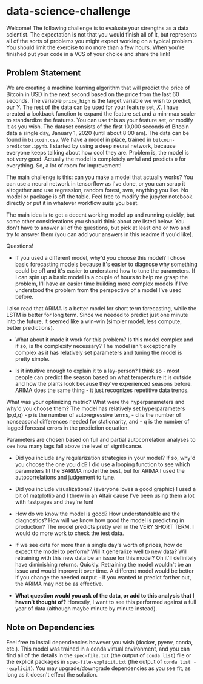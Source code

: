 # data-science-challenge

Welcome! The following challenge is to evaluate your strengths as a data scientist. The expectation is not that you would finish all of it, but represents all of the sorts of problems you might expect working on a typical problem. You should limit the exercise to no more than a few hours. When you're finished put your code in a VCS of your choice and share the link!

## Problem Statement

We are creating a machine learning algorithm that will predict the price of Bitcoin in USD in the next second based on the price from the last 60 seconds. The variable `price_high` is the target variable we wish to predict, our *Y*. The rest of the data can be used for your feature set, *X*. I have created a lookback function to expand the feature set and a min-max scaler to standardize the features. You can use this as your feature set, or modify it as you wish. The dataset consists of the first 10,000 seconds of Bitcoin data a single day, January 1, 2020 (until about 8:00 am). The data can be found in `bitcoin.csv`. We have a model in place, trained in `bitcoin-predictor.ipynb`. I started by using a deep neural network, because everyone keeps talking about how cool they are. Problem is, the model is not very good. Actually the model is completely awful and predicts `0` for everything. So, a lot of room for improvement!

The main challenge is this: can you make a model that actually works? You can use a neural network in tensorflow as I've done, or you can scrap it altogether and use regression, random forest, svm, anything you like. No model or package is off the table. Feel free to modify the jupyter notebook directly or put it in whatever workflow suits you best.

The main idea is to get a decent working model up and running quickly, but some other considerations you should think about are listed below. You don't have to answer all of the questions, but pick at least one or two and try to answer them (you can add your answers in this readme if you'd like).

Questions! 

- If you used a different model, why'd you choose this model? 
I chose basic forecasting models because it's easier to diagnose why something could be off and it's easier to understand how to tune the parameters.  If I can spin up a basic model in a couple of hours to help me grasp the problem, I'll have an easier time building more complex models if I've understood the problem from the perspective of a model I've used before. 

I also read that ARIMA is a better model for short term forecasting, while the LSTM is better for long term. Since we needed to predict just one minute into the future, it seemed like a win-win (simpler model, less compute, better predictions). 

- What about it made it work for this problem? Is this model complex and if so, is the complexity necessary? The model isn't exceptionally complex as it has relatively set parameters and tuning the model is pretty simple. 

- Is it intuitive enough to explain it to a lay-person? 
I think so - most people can predict the season based on what temperature it is outside and how the plants look because they've experienced seasons before.  ARIMA does the same thing - it just recognizes repetitive data trends.

What was your optimizing metric? What were the hyperparameters and why'd you choose them?
The model has relatively set hyperparameters (p,d,q)
       - p is the number of autoregressive terms,
       - d is the number of nonseasonal differences needed for stationarity, and
       - q is the number of lagged forecast errors in the prediction equation. 

Parameters are chosen based on full and partial autocorrelation analyses to see how many lags fall above the level of significance. 

- Did you include any regularization strategies in your model? If so, why'd you choose the one you did?
I did use a looping function to see which parameters fit the SARIMA model the best, but for ARIMA I used the autocorrelations and judgement to tune.

- Did you include visualizations? (everyone loves a good graphic)
I used a bit of matplotlib and I threw in an Altair cause I've been using them a lot with fastpages and they're fun!

- How do we know the model is good? How understandable are the diagnostics? How will we know how good the model is predicting in production?
The model predicts pretty well in the VERY SHORT TERM. I would do more work to check the test data.

- If we see data for more than a single day's worth of prices, how do expect the model to perform? Will it generalize well to new data? Will retraining with this new data be an issue for this model?
Oh it'll definitely have diminishing returns.  Quickly.  Retraining the model wouldn't be an issue and would improve it over time. A different model would be better if you change the needed output - if you wanted to predict farther out, the ARIMA may not be as effective. 

- **What question would you ask of the data, or add to this analysis that I haven't thought of?**
Honestly, I want to see this performed against a full year of data (although maybe minute by minute instead). 


## Note on Dependencies

Feel free to install dependencies however you wish (docker, pyenv, conda, etc.). This model was trained in a conda virtual environment, and you can find all of the details in the `spec-file.txt` (the output of `conda list`) file or the explicit packages in `spec-file-explicit.txt` (the output of `conda list --explicit`). You may upgrade/downgrade dependencies as you see fit, as long as it doesn't effect the solution.
